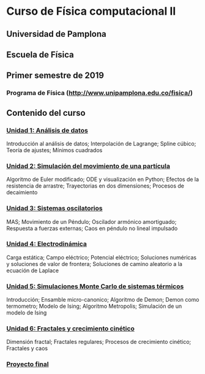 # Curso de Física computacional II
## Universidad de Pamplona
## Escuela de Física
## Primer semestre de 2019

### Programa de Física (http://www.unipamplona.edu.co/fisica/)

## Contenido del curso

### [Unidad 1: Análisis de datos](clases/)
Introducción al análisis de datos; Interpolación de Lagrange; Spline cúbico; Teoría de ajustes; Mínimos cuadrados

### [Unidad 2: Simulación del movimiento de una partícula](clases/)
Algoritmo de Euler modificado; ODE y visualización en Python; Efectos de la resistencia de arrastre; Trayectorias en dos dimensiones; Procesos de decaimiento

### [Unidad 3: Sistemas oscilatorios](clases/)
MAS; Movimiento de un Péndulo; Oscilador armónico amortiguado; Respuesta a fuerzas externas; Caos en péndulo no lineal impulsado

### [Unidad 4: Electrodinámica](clases/)
Carga estática; Campo eléctrico; Potencial eléctrico; Soluciones numéricas y soluciones de valor de frontera; Soluciones de camino aleatorio a la ecuación de Laplace

### [Unidad 5: Simulaciones Monte Carlo de sistemas térmicos](clases/)
Introducción; Ensamble micro-canonico; Algoritmo de Demon; Demon como termometro; Modelo de Ising; Algoritmo Metropolis; Simulación de un modelo de Ising

### [Unidad 6: Fractales y crecimiento cinético](clases/)
Dimensión fractal; Fractales regulares; Procesos de crecimiento cinético; Fractales y caos

### [Proyecto final](clases/)
